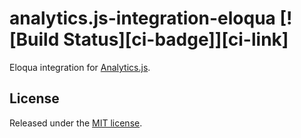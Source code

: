 # analytics.js-integration-eloqua [![Build Status][ci-badge]][ci-link]

Eloqua integration for [Analytics.js][].

## License

Released under the [MIT license](LICENSE).


[Analytics.js]: https://segment.com/docs/libraries/analytics.js/
